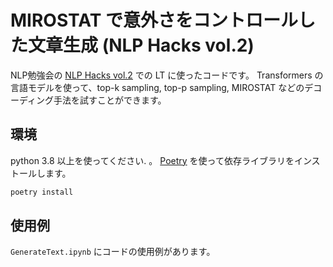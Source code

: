 # MIROSTAT で意外さをコントロールした文章生成 (NLP Hacks vol.2)
NLP勉強会の [NLP Hacks vol.2](https://note.com/elyza/n/n6437e41bc94b) での LT に使ったコードです。
Transformers の言語モデルを使って、top-k sampling, top-p sampling, MIROSTAT などのデコーディング手法を試すことができます。

## 環境
python 3.8 以上を使ってください. 。
[Poetry](https://python-poetry.org/) を使って依存ライブラリをインストールします。

```bash
poetry install
```

## 使用例
`GenerateText.ipynb` にコードの使用例があります。
